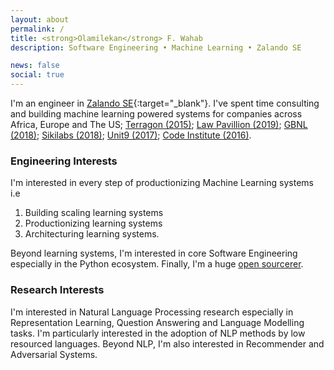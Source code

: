 ```yaml
---
layout: about
permalink: /
title: <strong>Olamilekan</strong> F. Wahab
description: Software Engineering • Machine Learning • Zalando SE

news: false
social: true
---
```


I'm an engineer in [Zalando SE](https://tech.zalando.com/){:target="\_blank"}. 
I've spent time consulting and building machine learning powered systems for companies across Africa, Europe and The US; 
[Terragon (2015)](https://terragongroup.com/); 
[Law Pavillion (2019)](https://terragongroup.com/); 
[GBNL (2018)](http://www.greatbrandsng.com/);
[Sikilabs (2018)](https://sikilabs.com/);
[Unit9 (2017)](https://www.unit9.com/);
[Code Institute (2016)](https://codeinstitute.net/).

### Engineering Interests
I'm interested in every step of productionizing Machine Learning systems i.e 
1. Building scaling learning systems
2. Productionizing learning systems
3. Architecturing learning systems. 

Beyond learning systems, I'm interested in core Software Engineering especially in the Python ecosystem. Finally, I'm a huge [open sourcerer](http://github.com/olamyy).

### Research Interests
I'm interested in Natural Language Processing research especially in Representation Learning, Question Answering and Language Modelling tasks. I'm particularly interested in the adoption of NLP methods by low resourced languages. Beyond NLP, I'm also interested in Recommender and Adversarial Systems.
